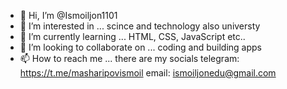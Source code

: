 - 👋 Hi, I’m @Ismoiljon1101
- 👀 I’m interested in ... scince and technology also universty 
- 🌱 I’m currently learning ... HTML, CSS, JavaScript etc.. 
- 💞️ I’m looking to collaborate on ... coding and building apps
- 📫 How to reach me ... there are my socials telegram: https://t.me/masharipovismoil email: ismoiljonedu@gmail.com

<!---
Ismoiljon1101/Ismoiljon1101 is a ✨ special ✨ repository because its `README.md` (this file) appears on your GitHub profile.
You can click the Preview link to take a look at your changes.
--->
